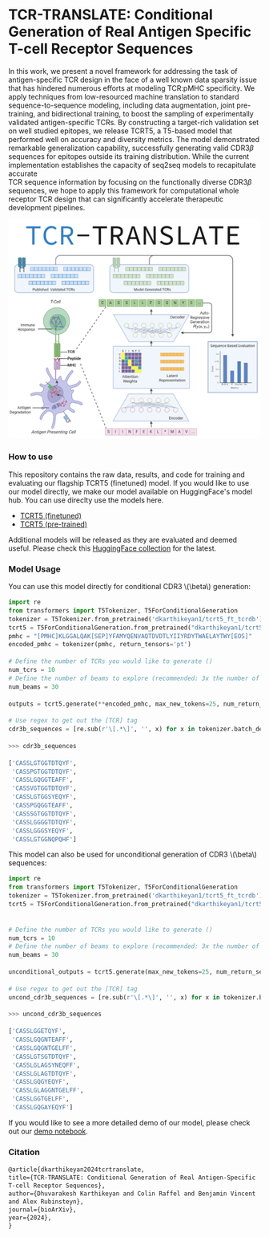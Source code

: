 # TCR-TRANSLATE: Conditional Generation of Real Antigen Specific T-cell Receptor Sequences

In this work, we present a novel framework for addressing the task of antigen-specific TCR design in the face
of a well known data sparsity issue that has hindered numerous efforts at modeling TCR:pMHC specificity. 
We apply techniques from low-resourced machine translation to standard sequence-to-sequence modeling, including data augmentation, 
joint pre-training, and bidirectional training, to boost the sampling of experimentally validated antigen-specific TCRs. 
By constructing a target-rich validation set on well studied epitopes, we release TCRT5, a T5-based model that performed well on accuracy and diversity
metrics. The model demonstrated remarkable generalization capability, successfully generating valid CDR3$\beta$ sequences for epitopes outside 
its training distribution. While the current implementation establishes the capacity of seq2seq models to recapitulate accurate  
TCR sequence information by focusing on the functionally diverse CDR3$\beta$ sequences, we hope to apply this framework for computational 
 whole receptor TCR design that can significantly accelerate therapeutic development pipelines.

 ![](assets/tcr_translate_logo2.png)

### How to use

This repository contains the raw data, results, and code for training and evaluating our flagship TCRT5 (finetuned) model. If you would 
like to use our model directly, we make our model available on HuggingFace's model hub. You can use direclty use the models here. 
 
 * [TCRT5 (finetuned)](https://huggingface.co/dkarthikeyan1/tcrt5_ft_tcrdb)
 * [TCRT5 (pre-trained)](https://huggingface.co/dkarthikeyan1/tcrt5_ft_tcrdb)

Additional models will be released as they are evaluated and deemed useful. Please check this 
[HuggingFace collection](https://huggingface.co/collections/dkarthikeyan1/tcr-translate-672d0c28f20af220669d073c) for the latest.
 
### Model Usage

You can use this model directly for conditional CDR3 \\(\beta\\) generation:

```python
import re
from transformers import T5Tokenizer, T5ForConditionalGeneration
tokenizer = T5Tokenizer.from_pretrained('dkarthikeyan1/tcrt5_ft_tcrdb')
tcrt5 = T5ForConditionalGeneration.from_pretrained("dkarthikeyan1/tcrt5_ft_tcrdb")
pmhc = "[PMHC]KLGGALQAK[SEP]YFAMYQENVAQTDVDTLYIIYRDYTWAELAYTWY[EOS]"
encoded_pmhc = tokenizer(pmhc, return_tensors='pt')

# Define the number of TCRs you would like to generate ()
num_tcrs = 10
# Define the number of beams to explore (recommended: 3x the number of TCRs)
num_beams = 30

outputs = tcrt5.generate(**encoded_pmhc, max_new_tokens=25, num_return_sequences=num_tcrs, num_beams=num_beams)

# Use regex to get out the [TCR] tag
cdr3b_sequences = [re.sub(r'\[.*\]', '', x) for x in tokenizer.batch_decode(outputs, skip_special_tokens=True)]

>>> cdr3b_sequences

['CASSLGTGGTDTQYF',
 'CASSPGTGGTDTQYF',
 'CASSLGQGGTEAFF',
 'CASSVGTGGTDTQYF',
 'CASSLGTGGSYEQYF',
 'CASSPGQGGTEAFF',
 'CASSSGTGGTDTQYF',
 'CASSLGGGGTDTQYF',
 'CASSLGGGSYEQYF',
 'CASSLGTGGNQPQHF']
```

This model can also be used for unconditional generation of CDR3 \\(\beta\\) sequences:

```python
import re
from transformers import T5Tokenizer, T5ForConditionalGeneration
tokenizer = T5Tokenizer.from_pretrained('dkarthikeyan1/tcrt5_ft_tcrdb')
tcrt5 = T5ForConditionalGeneration.from_pretrained("dkarthikeyan1/tcrt5_ft_tcrdb")


# Define the number of TCRs you would like to generate ()
num_tcrs = 10
# Define the number of beams to explore (recommended: 3x the number of TCRs)
num_beams = 30

unconditional_outputs = tcrt5.generate(max_new_tokens=25, num_return_sequences=num_tcrs, num_beams=num_beams)

# Use regex to get out the [TCR] tag
uncond_cdr3b_sequences = [re.sub(r'\[.*\]', '', x) for x in tokenizer.batch_decode(unconditional_outputs, skip_special_tokens=True)]

>>> uncond_cdr3b_sequences

['CASSLGGETQYF',
 'CASSLGQGNTEAFF',
 'CASSLGQGNTGELFF',
 'CASSLGTSGTDTQYF',
 'CASSLGLAGSYNEQFF',
 'CASSLGLAGTDTQYF',
 'CASSLGQGYEQYF',
 'CASSLGLAGGNTGELFF',
 'CASSLGGTGELFF',
 'CASSLGQGAYEQYF']
```

If you would like to see a more detailed demo of our model, please check out our [demo notebook](google.com).

### Citation

```
@article{dkarthikeyan2024tcrtranslate,
title={TCR-TRANSLATE: Conditional Generation of Real Antigen-Specific T-cell Receptor Sequences},
author={Dhuvarakesh Karthikeyan and Colin Raffel and Benjamin Vincent and Alex Rubinsteyn},
journal={bioArXiv},
year={2024},
}
```




